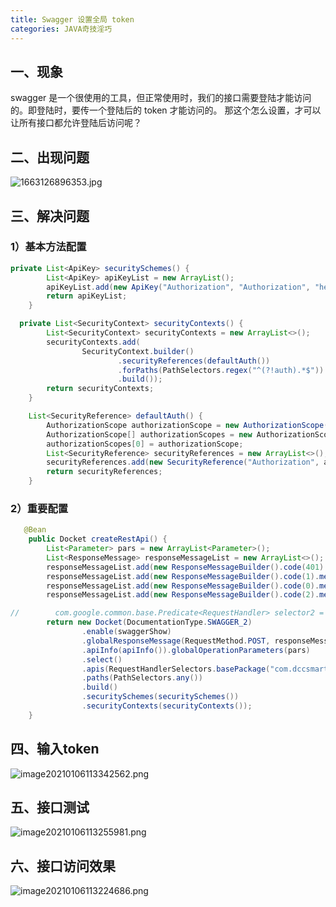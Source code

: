 ```yaml
---
title: Swagger 设置全局 token
categories: JAVA奇技淫巧
---
```

## 一、现象
swagger 是一个很使用的工具，但正常使用时，我们的接口需要登陆才能访问的。即登陆时，要传一个登陆后的 token 才能访问的。
那这个怎么设置，才可以让所有接口都允许登陆后访问呢？
## 二、出现问题
![1663126896353.jpg](90443fe7e3c8f3f4f01990c8d3d0b14d.jpg)
<!--more-->
## 三、解决问题
### 1）基本方法配置
```java
private List<ApiKey> securitySchemes() {
        List<ApiKey> apiKeyList = new ArrayList();
        apiKeyList.add(new ApiKey("Authorization", "Authorization", "header"));
        return apiKeyList;
    }

```

```java
  private List<SecurityContext> securityContexts() {
        List<SecurityContext> securityContexts = new ArrayList<>();
        securityContexts.add(
                SecurityContext.builder()
                        .securityReferences(defaultAuth())
                        .forPaths(PathSelectors.regex("^(?!auth).*$"))
                        .build());
        return securityContexts;
    }

    List<SecurityReference> defaultAuth() {
        AuthorizationScope authorizationScope = new AuthorizationScope("global", "accessEverything");
        AuthorizationScope[] authorizationScopes = new AuthorizationScope[1];
        authorizationScopes[0] = authorizationScope;
        List<SecurityReference> securityReferences = new ArrayList<>();
        securityReferences.add(new SecurityReference("Authorization", authorizationScopes));
        return securityReferences;
    }

```

### 2）重要配置

```java
   @Bean
    public Docket createRestApi() {
        List<Parameter> pars = new ArrayList<Parameter>();
        List<ResponseMessage> responseMessageList = new ArrayList<>();
        responseMessageList.add(new ResponseMessageBuilder().code(401).message("认证失败").build());
        responseMessageList.add(new ResponseMessageBuilder().code(1).message("请求成功").build());
        responseMessageList.add(new ResponseMessageBuilder().code(0).message("请求失败").build());
        responseMessageList.add(new ResponseMessageBuilder().code(2).message("服务器异常").build());

//        com.google.common.base.Predicate<RequestHandler> selector2 = RequestHandlerSelectors.basePackage("");
        return new Docket(DocumentationType.SWAGGER_2)
                .enable(swaggerShow)
                .globalResponseMessage(RequestMethod.POST, responseMessageList)
                .apiInfo(apiInfo()).globalOperationParameters(pars)
                .select()
                .apis(RequestHandlerSelectors.basePackage("com.dccsmart.api.controller"))
                .paths(PathSelectors.any())
                .build()
                .securitySchemes(securitySchemes())
                .securityContexts(securityContexts());
    }

```

## 四、输入token
![image20210106113342562.png](4f4af51a80b7520493933a316aa2d9c2.png)

## 五、接口测试

![image20210106113255981.png](dcebd80b7f10af56550d16c734c38d97.png)

## 六、接口访问效果
![image20210106113224686.png](22047b637f1e06fb82a645e145d61d01.png)




